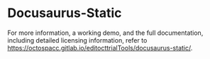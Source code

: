 # Docusaurus-Static

For more information, a working demo, and the full documentation, including detailed licensing information, refer to <https://octospacc.gitlab.io/editocttrialTools/docusaurus-static/>.
